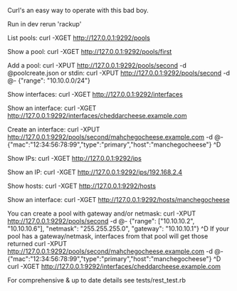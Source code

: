 Curl's an easy way to operate with this bad boy.

Run in dev
rerun 'rackup'

List pools:
curl -XGET http://127.0.0.1:9292/pools

Show a pool:
curl -XGET http://127.0.0.1:9292/pools/first

Add a pool:
curl -XPUT http://127.0.0.1:9292/pools/second -d @poolcreate.json
or stdin:
curl -XPUT http://127.0.0.1:9292/pools/second -d @-
{"range": "10.10.0.0/24"}
<Ctl-D>

Show interfaces:
curl -XGET http://127.0.0.1:9292/interfaces

Show an interface:
curl -XGET http://127.0.0.1:9292/interfaces/cheddarcheese.example.com

Create an interface:
curl -XPUT http://127.0.0.1:9292/pools/second/mahchegocheese.example.com -d @-
{"mac":"12:34:56:78:99","type":"primary","host":"manchegocheese"}
^D

Show IPs:
curl -XGET http://127.0.0.1:9292/ips

Show an IP:
curl -XGET http://127.0.0.1:9292/ips/192.168.2.4


Show hosts:
curl -XGET http://127.0.0.1:9292/hosts

Show an interface:
curl -XGET http://127.0.0.1:9292/hosts/manchegocheese

You can create a pool with gateway and/or netmask:
curl -XPUT http://127.0.0.1:9292/pools/second -d @-
{"range": ["10.10.10.2", "10.10.10.6"], "netmask": "255.255.255.0", "gateway": "10.10.10.1"}
^D
If your pool has a gateway/netmask, interfaces from that pool will get those returned
curl -XPUT http://127.0.0.1:9292/pools/second/mahchegocheese.example.com -d @-
{"mac":"12:34:56:78:99","type":"primary","host":"manchegocheese"}
^D
curl -XGET http://127.0.0.1:9292/interfaces/cheddarcheese.example.com

For comprehensive & up to date details see tests/rest_test.rb

